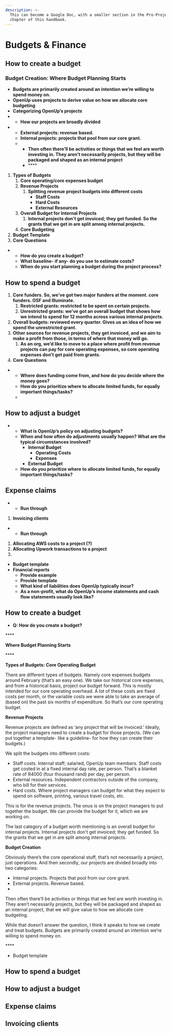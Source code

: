 ```yaml
---
description: >-
  This can become a Google Doc, with a smaller section in the Pro-Project
  chapter of this handbook.
---
```


# Budgets & Finance

## **How to create a budget**

### **Budget Creation: Where Budget Planning Starts**

* **Budgets are primarily created around an intention we’re willing to spend money on.** 
* **OpenUp uses projects to derive value on how we allocate core budgeting**
* **Categorizing OpenUp’s projects**
* * **How our projects are broadly divided**
* * **External projects: revenue based.**
  * **Internal projects: projects that pool from our core grant.**
  * * **Then often there’ll be activities or things that we feel are worth investing in. They aren’t necessarily projects, but they will be packaged and shaped as an internal project**
    * \*\*\*\*

1. **Types of Budgets**
   1. **Core operating/core expenses budget**
   2. **Revenue Projects**
      1. **Splitting revenue project budgets into different costs**
         * **Staff Costs**
         * **Hard Costs**
         * **External Resources**
   3. **Overall Budget for Internal Projects**
      1. **Internal projects don't get invoiced; they get funded. So the grants that we get in are split among internal projects.** 
   4. **Core Budgeting**
2. **Budget Template**
3. **Core Questions**

* * **How do you create a budget?**
  * **What baseline- if any- do you use to estimate costs?**
  * **When do you start planning a budget during the project process?**

## **How to spend a budget**

1. **Core funders.  So, we’ve got two major funders at the moment. core funders. OSF and Illuminate.** 
   1. **Restricted grants: restricted to be spent on certain projects.** 
   2. **Unrestricted grants: we’ve got an overall budget that shows how we intend to spend for 12 months across various internal projects.** 
2. **Overall budgets: reviewed every quarter. Gives us an idea of how we spend the unrestricted grant.** 
3. **Other sources for revenue projects, they get invoiced, and we aim to make a profit from those, in terms of where that money will go.** 
   1. **As an org, we’d like to move to a place where profit from revenue projects can pay for core operating expenses, so core operating expenses don't get paid from grants.** 
4. **Core Questions**

* * **Where does funding come from, and how do you decide where the money goes?** 
  * **How do you prioritize where to allocate limited funds, for equally important things/tasks?**
  * 

## **How to adjust a budget**

* * **What is OpenUp’s policy on adjusting budgets?**
  * **When and how often do adjustments usually happen? What are the typical circumstances involved?**
    * **Internal Budget**
      * **Operating Costs**
      * **Expenses**
    * **External Budget**
  * **How do you prioritize where to allocate limited funds, for equally important things/tasks?**

## **Expense claims**

* * **Run through**

1. **Invoicing clients**

* * **Run through**

1. **Allocating AWS costs to a project \(?\)**
2. **Allocating Upwork transactions to a project**
3. 
* **Budget template**
* **Financial reports**
  * **Provide example**
  * **Provide template**
  * **What kind of liabilities does OpenUp typically incur?**
  * **As a non-profit, what do OpenUp’s income statements and cash flow statements usually look like?**

## How to create a budget

* **Q: How do you create a budget?**

\*\*\*\*

**Where Budget Planning Starts**

\*\*\*\*

**Types of Budgets: Core Operating Budget**

There are different types of budgets. Namely core expenses budgets around February \(that’s an easy one\). We take our historical core expenses, and from a historical  basis, project our budget forward. This is mostly intended for our core operating overhead. A lot of these costs are fixed costs per month, or the variable costs we were able to take an average of \(based on\) the past six months of expenditure. So that’s our core operating budget.   


**Revenue Projects**

Revenue projects are defined as ‘any project that will be invoiced.’ Ideally, the project managers need to create a budget for those projects. \(We can put together a template- like a guideline- for how they can create their budgets.\)  


We split the budgets into different costs:  


* Staff costs. Internal staff; salaried, OpenUp team members. Staff costs get costed in at a fixed internal day rate, per person. That’s a blanket rate of R4000 \(four thousand rand\) per day, per person.
* External resources. Independent contractors outside of the company, who bill for their services. 
* Hard costs. Where project managers can budget for what they expect to spend on software, printing, various travel costs, etc. 

This is for the revenue projects. The onus is on the project managers to put together the budget. We can provide the budget for it, which we are working on.   


The last category of a budget worth mentioning is an overall budget for internal projects. Internal projects don't get invoiced; they get funded. So the grants that we get in are split among internal projects. 

**Budget Creation**

Obviously there’s the core operational stuff, that’s not necessarily a project, just operations. And then secondly, our projects are divided broadly into two categories:   


* Internal projects. Projects that pool from our core grant. 
* External projects. Revenue based. 
* 
Then often there’ll be activities or things that we feel are worth investing in. They aren’t necessarily projects, but they will be packaged and shaped as an internal project, that we will give value to how we allocate core budgeting.   


While that doesn’t answer the question, I think it speaks to how we create and treat budgets. Budgets are primarily created around an intention we’re willing to spend money on.   


\*\*\*\*

* Budget template

## How to spend a budget

## How to adjust a budget

## Expense claims

## Invoicing clients

